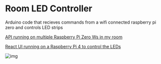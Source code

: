 # Room LED Controller
Arduino code that recieves commands from a wifi connected raspberry pi zero and controls LED strips 

[API running on multiple Raspberry Pi Zero Ws in my room](https://github.com/avelaga/room-led-api)

[React UI running on a Raspberry Pi 4 to control the LEDs](https://github.com/avelaga/room-led-ui)

![img](https://github.com/avelaga/room-led-controller/blob/master/example.gif)
